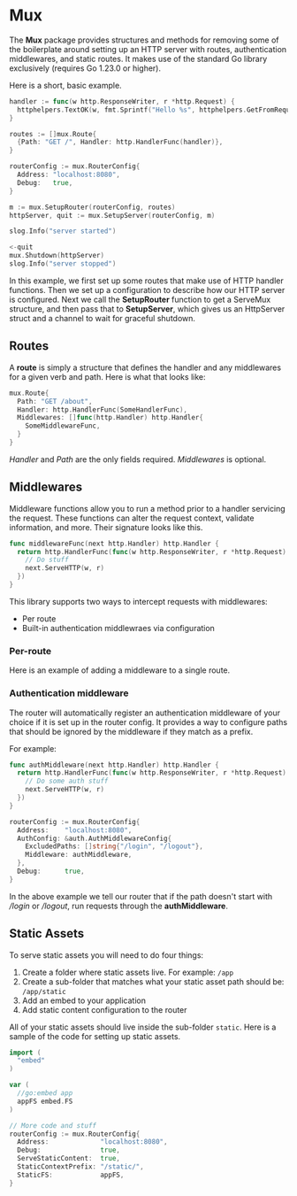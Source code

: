 # Mux

The **Mux** package provides structures and methods for removing some of the
boilerplate around setting up an HTTP server with routes, authentication
middlewares, and static routes. It makes use of the standard Go library
exclusively (requires Go 1.23.0 or higher).

Here is a short, basic example.

```go
handler := func(w http.ResponseWriter, r *http.Request) {
  httphelpers.TextOK(w, fmt.Sprintf("Hello %s", httphelpers.GetFromRequest[string](r, "name")))
}

routes := []mux.Route{
  {Path: "GET /", Handler: http.HandlerFunc(handler)},
}

routerConfig := mux.RouterConfig{
  Address: "localhost:8080",
  Debug:   true,
}

m := mux.SetupRouter(routerConfig, routes)
httpServer, quit := mux.SetupServer(routerConfig, m)

slog.Info("server started")

<-quit
mux.Shutdown(httpServer)
slog.Info("server stopped")
```

In this example, we first set up some routes that make use of HTTP handler
functions. Then we set up a configuration to describe how our HTTP server
is configured. Next we call the **SetupRouter** function to get a ServeMux
structure, and then pass that to **SetupServer**, which gives us
an HttpServer struct and a channel to wait for graceful shutdown.

## Routes

A **route** is simply a structure that defines the handler and any middlewares
for a given verb and path. Here is what that looks like:

```go
mux.Route{
  Path: "GET /about",
  Handler: http.HandlerFunc(SomeHandlerFunc),
  Middlewares: []func(http.Handler) http.Handler{
    SomeMiddlewareFunc,
  }
}
```

_Handler_ and _Path_ are the only fields required. _Middlewares_ is optional.

## Middlewares

Middleware functions allow you to run a method prior to a handler servicing
the request. These functions can alter the request context, validate
information, and more. Their signature looks like this.

```go
func middlewareFunc(next http.Handler) http.Handler {
  return http.HandlerFunc(func(w http.ResponseWriter, r *http.Request) {
    // Do stuff
    next.ServeHTTP(w, r)
  })
}
```

This library supports two ways to intercept requests with middlewares:

- Per route
- Built-in authentication middlewraes via configuration

### Per-route

Here is an example of adding a middleware to a single route.

### Authentication middleware

The router will automatically register an authentication middleware of your
choice if it is set up in the router config. It provides a way to configure
paths that should be ignored by the middleware if they match as a prefix.

For example:

```go
func authMiddleware(next http.Handler) http.Handler {
  return http.HandlerFunc(func(w http.ResponseWriter, r *http.Request) {
    // Do some auth stuff
    next.ServeHTTP(w, r)
  })
}

routerConfig := mux.RouterConfig{
  Address:    "localhost:8080",
  AuthConfig: &auth.AuthMiddlewareConfig{
    ExcludedPaths: []string{"/login", "/logout"},
    Middleware: authMiddleware,
  },
  Debug:      true,
}
```

In the above example we tell our router that if the path doesn't start with _/login_
or _/logout_, run requests through the **authMiddleware**.

## Static Assets

To serve static assets you will need to do four things:

1. Create a folder where static assets live. For example: `/app`
2. Create a sub-folder that matches what your static asset path should be:
   `/app/static`
3. Add an embed to your application
4. Add static content configuration to the router

All of your static assets should live inside the sub-folder `static`. Here is
a sample of the code for setting up static assets.

```go
import (
  "embed"
)

var (
  //go:embed app
  appFS embed.FS
)

// More code and stuff
routerConfig := mux.RouterConfig{
  Address:             "localhost:8080",
  Debug:               true,
  ServeStaticContent:  true,
  StaticContextPrefix: "/static/",
  StaticFS:            appFS,
}
```
